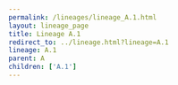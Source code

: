 ```yaml
---
permalink: /lineages/lineage_A.1.html
layout: lineage_page
title: Lineage A.1
redirect_to: ../lineage.html?lineage=A.1
lineage: A.1
parent: A
children: ['A.1']
---
```

